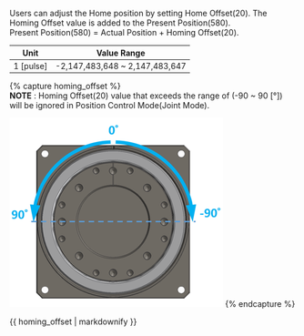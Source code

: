 Users can adjust the Home position by setting Home Offset(20). The Homing Offset value is added to the Present Position(580).  
Present Position(580) = Actual Position + Homing Offset(20).

|   Unit    |          Value Range           |
|:---------:|:------------------------------:|
| 1 [pulse] | -2,147,483,648 ~ 2,147,483,647 |

{% capture homing_offset %}  
**NOTE** : Homing Offset(20) value that exceeds the range of (-90 ~ 90 [&deg;]) will be ignored in Position Control Mode(Joint Mode).

![](/assets/images/dxl/pro_plus/h54p_homming.png)
{% endcapture %}
<div class="notice">{{ homing_offset | markdownify }}</div>
